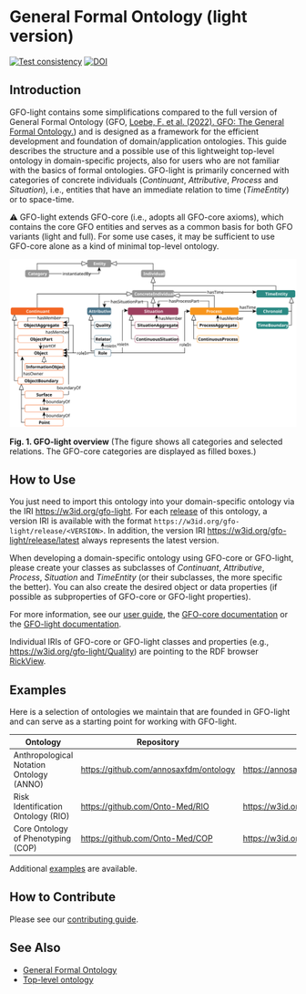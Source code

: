 # General Formal Ontology (light version)

[![Test consistency](https://github.com/Onto-Med/gfo-light/actions/workflows/test.yml/badge.svg?branch=main)](https://github.com/Onto-Med/gfo-light/actions/workflows/test.yml) [![DOI](https://zenodo.org/badge/927218818.svg)](https://doi.org/10.5281/zenodo.14833002)

## Introduction

GFO-light contains some simplifications compared to the full version of General Formal Ontology (GFO, [Loebe, F. et al. (2022). GFO: The General Formal Ontology.](https://doi.org/10.3233/AO-220264)) and is designed as a framework for the efficient development and foundation of domain/application ontologies.
This guide describes the structure and a possible use of this lightweight top-level ontology in domain-specific projects, also for users who are not familiar with the basics of formal ontologies.
GFO-light is primarily concerned with categories of concrete individuals (*Continuant*, *Attributive*, *Process* and *Situation*), i.e., entities that have an immediate relation to time (*TimeEntity*) or to space-time.

⚠ GFO-light extends GFO-core (i.e., adopts all GFO-core axioms), which contains the core GFO entities and serves as a common basis for both GFO variants (light and full).
For some use cases, it may be sufficient to use GFO-core alone as a kind of minimal top-level ontology.

![GFO-light](docs/images/gfo-light.svg)

**Fig. 1. GFO-light overview** (The figure shows all categories and selected relations. The GFO-core categories are displayed as filled boxes.)

## How to Use

You just need to import this ontology into your domain-specific ontology via the IRI https://w3id.org/gfo-light.
For each [release](https://github.com/Onto-Med/gfo-light/releases) of this ontology, a version IRI is available with the format `https://w3id.org/gfo-light/release/<VERSION>`.
In addition, the version IRI <https://w3id.org/gfo-light/release/latest> always represents the latest version.

When developing a domain-specific ontology using GFO-core or GFO-light, please create your classes as subclasses of *Continuant*, *Attributive*, *Process*, *Situation* and *TimeEntity* (or their subclasses, the more specific the better).
You can also create the desired object or data properties (if possible as subproperties of GFO-core or GFO-light properties).

For more information, see our [user guide](docs/README.md), the [GFO-core documentation](https://w3id.org/gfo-core) or the [GFO-light documentation](https://w3id.org/gfo-light).

Individual IRIs of GFO-core or GFO-light classes and properties (e.g., https://w3id.org/gfo-light/Quality) are pointing to the RDF browser [RickView](https://github.com/KonradHoeffner/rickview).

## Examples

Here is a selection of ontologies we maintain that are founded in GFO-light and can serve as a starting point for working with GFO-light.

| Ontology                                 | Repository                             | IRI                             |
| ---------------------------------------- | -------------------------------------- | ------------------------------- |
| Anthropological Notation Ontology (ANNO) | https://github.com/annosaxfdm/ontology | https://annosaxfdm.de/ontology/ |
| Risk Identification Ontology (RIO)       | https://github.com/Onto-Med/RIO        | https://w3id.org/rio/           |
| Core Ontology of Phenotyping (COP)       | https://github.com/Onto-Med/COP        | https://w3id.org/cop/           |

Additional [examples](examples) are available.

## How to Contribute

Please see our [contributing guide](CONTRIBUTING.md).

## See Also

- [General Formal Ontology](https://github.com/Onto-Med/GFO)
- [Top-level ontology](http://en.wikipedia.org/wiki/Upper_ontology_%28computer_science%29)
